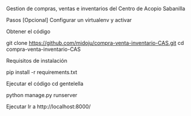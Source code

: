 Gestion de compras, ventas e inventarios del Centro de Acopio Sabanilla

Pasos
[Opcional] Configurar un virtualenv y activar

Obtener el código

git clone https://github.com/midoju/compra-venta-inventario-CAS.git
cd compra-venta-inventario-CAS

Requisitos de instalación

pip install -r requirements.txt

Ejecutar el código
cd gentelella

python manage.py runserver

Ejecutar
Ir a http://localhost:8000/
